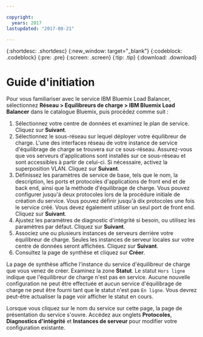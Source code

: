```yaml
---

copyright:
  years: 2017
lastupdated: "2017-08-21"

---
```


{:shortdesc: .shortdesc}
{:new_window: target="_blank"}
{:codeblock: .codeblock}
{:pre: .pre}
{:screen: .screen}
{:tip: .tip}
{:download: .download}


# Guide d'initiation

Pour vous familiariser avec le service IBM Bluemix Load Balancer, sélectionnez **Réseau > Equilibreurs de charge > IBM Bluemix Load Balancer** dans le catalogue Bluemix, puis procédez comme suit :

1. Sélectionnez votre centre de données et examinez le plan de service. Cliquez sur **Suivant**.
2. Sélectionnez le sous-réseau sur lequel déployer votre équilibreur de charge. L'une des interfaces réseau de votre instance de service d'équilibrage de charge se trouvera sur ce sous-réseau. Assurez-vous que vos serveurs d'applications sont installés sur ce sous-réseau et sont accessibles à partir de celui-ci. Si nécessaire, activez la superposition VLAN. Cliquez sur **Suivant**.
3. Définissez les paramètres de service de base, tels que le nom, la description, les ports et protocoles d'applications de front end et de back end, ainsi que la méthode d'équilibrage de charge. Vous pouvez configurer jusqu'à deux protocoles lors de la procédure initiale de création du service. Vous pouvez définir jusqu'à dix protocoles une fois le service créé. Vous devez également utiliser un seul port de front end. Cliquez sur **Suivant**.
4. Ajustez les paramètres de diagnostic d'intégrité si besoin, ou utilisez les paramètres par défaut. Cliquez sur **Suivant**.
5. Associez une ou plusieurs instances de serveurs derrière votre équilibreur de charge. Seules les instances de serveur locales sur votre centre de données seront affichées. Cliquez sur **Suivant**.
6. Consultez la page de synthèse et cliquez sur **Créer**. 


La page de synthèse affiche l'instance du service d'équilibreur de charge que vous venez de créer. Examinez la zone **Statut**. Le statut `Hors ligne` indique que l'équilibreur de charge n'est pas en service. Aucune nouvelle configuration ne peut être effectuée et aucun service d'équilibrage de charge ne peut être fourni tant que le statut n'est pas `En ligne`. Vous devrez peut-être actualiser la page voir afficher le statut en cours.
 
Lorsque vous cliquez sur le nom du service sur cette page, la page de présentation du service s'ouvre. Accédez aux onglets **Protocoles**, **Diagnostics d'intégrité** et **Instances de serveur** pour modifier votre configuration existante.
